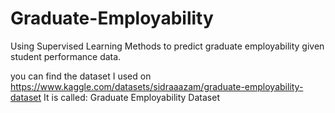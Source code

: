 # Graduate-Employability
Using Supervised Learning Methods to predict graduate employability given student performance data. 

you can find the dataset I used on https://www.kaggle.com/datasets/sidraaazam/graduate-employability-dataset 
It is called: Graduate Employability Dataset
